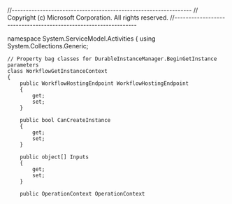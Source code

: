//----------------------------------------------------------------
// Copyright (c) Microsoft Corporation.  All rights reserved.
//----------------------------------------------------------------

namespace System.ServiceModel.Activities
{
    using System.Collections.Generic;

    // Property bag classes for DurableInstanceManager.BeginGetInstance parameters
    class WorkflowGetInstanceContext
    {
        public WorkflowHostingEndpoint WorkflowHostingEndpoint
        {
            get;
            set;
        }

        public bool CanCreateInstance
        {
            get;
            set;
        }

        public object[] Inputs
        {
            get;
            set;
        }

        public OperationContext OperationContext
      